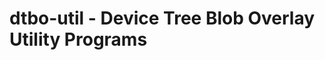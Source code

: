 dtbo-util - Device Tree Blob Overlay Utility Programs
======================================================

